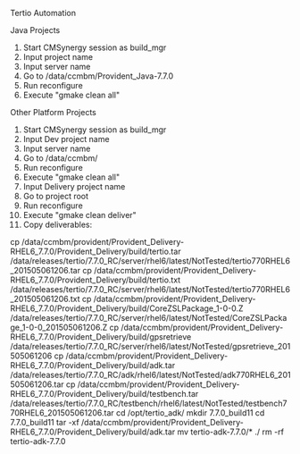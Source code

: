 Tertio Automation

Java Projects
1. Start CMSynergy session as build_mgr
2. Input project name
3. Input server name
4. Go to /data/ccmbm/Provident_Java-7.7.0
5. Run reconfigure
6. Execute "gmake clean all"

Other Platform Projects
1. Start CMSynergy session as build_mgr
2. Input Dev project name
3. Input server name
4. Go to /data/ccmbm/
5. Run reconfigure
6. Execute "gmake clean all"
7. Input Delivery project name
8. Go to project root
9. Run reconfigure
10. Execute "gmake clean deliver"
11. Copy deliverables:

cp /data/ccmbm/provident/Provident_Delivery-RHEL6_7.7.0/Provident_Delivery/build/tertio.tar /data/releases/tertio/7.7.0_RC/server/rhel6/latest/NotTested/tertio770RHEL6_201505061206.tar
cp /data/ccmbm/provident/Provident_Delivery-RHEL6_7.7.0/Provident_Delivery/build/tertio.txt /data/releases/tertio/7.7.0_RC/server/rhel6/latest/NotTested/tertio770RHEL6_201505061206.txt
cp /data/ccmbm/provident/Provident_Delivery-RHEL6_7.7.0/Provident_Delivery/build/CoreZSLPackage_1-0-0.Z  /data/releases/tertio/7.7.0_RC/server/rhel6/latest/NotTested/CoreZSLPackage_1-0-0_201505061206.Z
cp /data/ccmbm/provident/Provident_Delivery-RHEL6_7.7.0/Provident_Delivery/build/gpsretrieve  /data/releases/tertio/7.7.0_RC/server/rhel6/latest/NotTested/gpsretrieve_201505061206
cp /data/ccmbm/provident/Provident_Delivery-RHEL6_7.7.0/Provident_Delivery/build/adk.tar /data/releases/tertio/7.7.0_RC/adk/rhel6/latest/NotTested/adk770RHEL6_201505061206.tar
cp /data/ccmbm/provident/Provident_Delivery-RHEL6_7.7.0/Provident_Delivery/build/testbench.tar /data/releases/tertio/7.7.0_RC/testbench/rhel6/latest/NotTested/testbench770RHEL6_201505061206.tar
cd /opt/tertio_adk/
mkdir 7.7.0_build11
cd 7.7.0_build11
tar -xf /data/ccmbm/provident/Provident_Delivery-RHEL6_7.7.0/Provident_Delivery/build/adk.tar
mv tertio-adk-7.7.0/* ./
rm -rf tertio-adk-7.7.0


